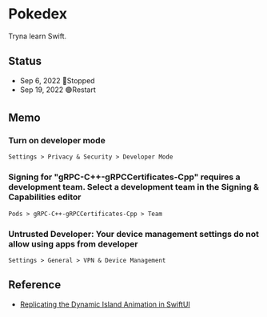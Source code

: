 # Pokedex

Tryna learn Swift.

## Status
- Sep 6, 2022 🔴Stopped
- Sep 19, 2022 🟢Restart

## Memo
### Turn on developer mode
``` ios
Settings > Privacy & Security > Developer Mode
```

### Signing for "gRPC-C++-gRPCCertificates-Cpp" requires a development team. Select a development team in the Signing & Capabilities editor
``` xcode
Pods > gRPC-C++-gRPCCertificates-Cpp > Team
```

### Untrusted Developer: Your device management settings do not allow using apps from developer
``` ios
Settings > General > VPN & Device Management
```

## Reference
- [Replicating the Dynamic Island Animation in SwiftUI](https://betterprogramming.pub/dynamic-island-animation-5869fbce41e6)
